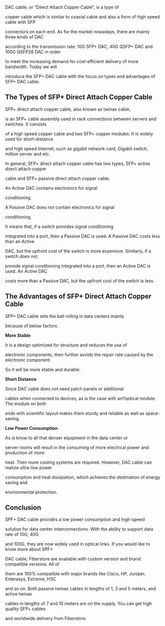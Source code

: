 <p style="text-align: justify;">DAC cable, or “Direct Attach Copper Cable”, is a type of 

copper cable which is similar to coaxial cable and also a form of high speed cable with SFP 

connectors on each end. As for the market nowadays, there are mainly three kinds of DAC 

according to the transmission rate: 10G SFP+ DAC, 40G QSFP+ DAC and 100G QSFP28 DAC in order 

to meet the increasing demand for cost-efficient delivery of more bandwidth. Today we will 

introduce the SFP+ DAC cable with the focus on types and advantages of SFP+ DAC cable.</p>

<h2>The Types of SFP+ Direct Attach Copper Cable</h2>
<p style="text-align: justify;">SFP+ direct attach copper cable, also known as twinax cable, 

is an SFP+ cable assembly used in rack connections between servers and switches. It consists 

of a high speed copper cable and two SFP+ copper modules. It is widely used for short-distance 

and high speed Internet, such as gigabit network card, Gigabit switch, million server and etc. 

In general, SFP+ direct attach copper cable has two types, SFP+ active direct attach copper 

cable and SFP+ passive direct attach copper cable.</p>

<p style="text-align: justify;">An Active DAC contains electronics for signal 

conditioning.</p>
<p style="text-align: justify;">A Passive DAC does not contain electronics for signal 

conditioning.</p>
<p style="text-align: justify;">It means that, if a switch provides signal conditioning 

integrated into a port, then a Passive DAC is used. A Passive DAC costs less than an Active 

DAC, but the upfront cost of the switch is more expensive. Similarly, if a switch does not 

provide signal conditioning integrated into a port, then an Active DAC is used. An Active DAC 

costs more than a Passive DAC, but the upfront cost of the switch is less.</p>

<h2>The Advantages of SFP+ Direct Attach Copper Cable</h2>
<p style="text-align: justify;">SFP+ DAC cable sets the ball rolling in data centers mainly 

because of below factors.</p>
<div><strong>More Stable</strong></div>
<p style="text-align: justify;">It is a design optimized for structure and reduces the use of 

electronic components, then further avoids the repair rate caused by the electronic component. 

So it will be more stable and durable.</p>
<div><strong>Short Distance</strong></div>
<p style="text-align: justify;">Since DAC cable does not need patch panels or additional 

cables when connected to devices, as is the case with an?optical module. The module on both 

ends with scientific layout makes them sturdy and reliable as well as space-saving.</p>
<div><strong>Low Power Consumption</strong></div>
<p style="text-align: justify;">As is know to all that denser equipment in the data center or 

server rooms will result in the consuming of more electrical power and production of more 

heat. Then more cooling systems are required. However, DAC cable can realize ultra-low power 

consumption and heat dissipation, which achieves the destination of energy saving and 

environmental protection.</p>

<h2>Conclusion</h2>
<p style="text-align: justify;">SPF+ DAC cable provides a low power consumption and high-speed 

solution for data center interconnections. With the ability to support data rate of 10G, 40G 

and 100G, they are now widely used in optical links. If you would like to know more about SPF+ 

DAC cable, Fiberstore are available with custom version and brand compatible versions. All of 

them are 100% compatible with major brands like Cisco, HP, Juniper, Enterasys, Extreme, H3C 

and so on. Both passive twinax cables in lengths of 1, 3 and 5 meters, and active twinax 

cables in lengths of 7 and 10 meters are on the supply. You can get high quality SFP+ cables 

and worldwide delivery from Fiberstore.</p>
